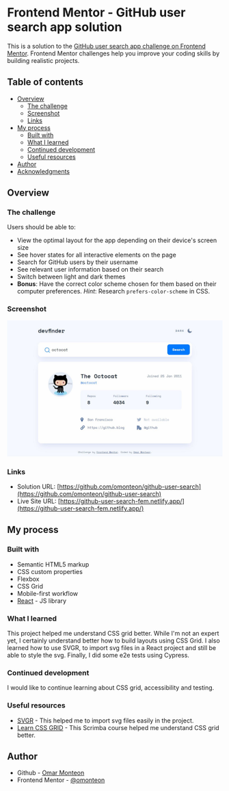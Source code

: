 # Frontend Mentor - GitHub user search app solution

This is a solution to the [GitHub user search app challenge on Frontend Mentor](https://www.frontendmentor.io/challenges/github-user-search-app-Q09YOgaH6). Frontend Mentor challenges help you improve your coding skills by building realistic projects.

## Table of contents

- [Overview](#overview)
  - [The challenge](#the-challenge)
  - [Screenshot](#screenshot)
  - [Links](#links)
- [My process](#my-process)
  - [Built with](#built-with)
  - [What I learned](#what-i-learned)
  - [Continued development](#continued-development)
  - [Useful resources](#useful-resources)
- [Author](#author)
- [Acknowledgments](#acknowledgments)

## Overview

### The challenge

Users should be able to:

- View the optimal layout for the app depending on their device's screen size
- See hover states for all interactive elements on the page
- Search for GitHub users by their username
- See relevant user information based on their search
- Switch between light and dark themes
- **Bonus**: Have the correct color scheme chosen for them based on their computer preferences. _Hint_: Research `prefers-color-scheme` in CSS.

### Screenshot

![Github Search screenshot](./preview.jpg)

### Links

- Solution URL: [https://github.com/omonteon/github-user-search](https://github.com/omonteon/github-user-search)
- Live Site URL: [https://github-user-search-fem.netlify.app/](https://github-user-search-fem.netlify.app/)

## My process

### Built with

- Semantic HTML5 markup
- CSS custom properties
- Flexbox
- CSS Grid
- Mobile-first workflow
- [React](https://reactjs.org/) - JS library

### What I learned

This project helped me understand CSS grid better. While I'm not an expert yet, I certainly understand better how to build layouts using CSS Grid.
I also learned how to use SVGR, to import svg files in a React project and still be able to style the svg.
Finally, I did some e2e tests using Cypress.

### Continued development

I would like to continue learning about CSS grid, accessibility and testing.

### Useful resources

- [SVGR](https://react-svgr.com/) - This helped me to import svg files easily in the project.
- [Learn CSS GRID](https://scrimba.com/learn/cssgrid) - This Scrimba course helped me understand CSS grid better.

## Author

- Github - [Omar Monteon](https://github.com/omonteon)
- Frontend Mentor - [@omonteon](https://www.frontendmentor.io/profile/omonteon)
